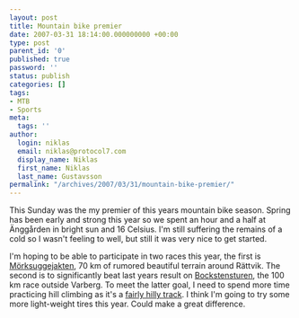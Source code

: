 ```yaml
---
layout: post
title: Mountain bike premier
date: 2007-03-31 18:14:00.000000000 +00:00
type: post
parent_id: '0'
published: true
password: ''
status: publish
categories: []
tags:
- MTB
- Sports
meta:
  tags: ''
author:
  login: niklas
  email: niklas@protocol7.com
  display_name: Niklas
  first_name: Niklas
  last_name: Gustavsson
permalink: "/archives/2007/03/31/mountain-bike-premier/"
---
```

This Sunday was the my premier of this years mountain bike season. Spring has been early and strong this year so we spent an hour and a half at Änggården in bright sun and 16 Celsius. I'm still suffering the remains of a cold so I wasn't feeling to well, but still it was very nice to get started.

I'm hoping to be able to participate in two races this year, the first is [Mörksuggejakten](http://www.morksuggejakten.com/), 70 km of rumored beautiful terrain around Rättvik. The second is to significantly beat last years result on [Bockstensturen](http://www.bockstensturen.nu/), the 100 km race outside Varberg. To meet the latter goal, I need to spend more time practicing hill climbing as it's a [fairly hilly track](http://www.bockstensturen.nu/karta.asp). I think I'm going to try some more light-weight tires this year. Could make a great difference.

